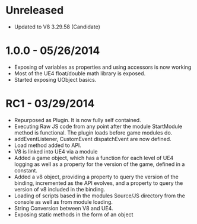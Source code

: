 Unreleased
==========

  * Updated to V8 3.29.58 (Candidate)

1.0.0 - 05/26/2014
===============================

  * Exposing of variables as properties and using accessors is now working
  * Most of the UE4 float/double math library is exposed.
  * Started exposing UObject basics.

RC1 - 03/29/2014
================

  * Repurposed as Plugin. It is now fully self contained.
  * Executing Raw JS code from any point after the module StartModule method is functional. The plugin loads before game modules do.
  * addEventListener, CustomEvent dispatchEvent are now defined.
  * Load method added to API.
  * V8 is linked into UE4 via a module
  * Added a game object, which has a function for each level of UE4 logging as well as a property for the version of the game, defined in a constant.
  * Added a v8 object, providing a property to query the version of the binding, incremented as the API evolves, and a property to query the version of v8 included in the binding.
  * Loading of scripts based in the modules Source/JS directory from the console as well as from module loading.
  * String Conversion between V8 and UE4.
  * Exposing static methods in the form of an object
